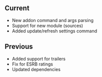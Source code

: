## Current
- New addon command and args parsing
- Support for new module (sources)
- Added update/refresh settings command

## Previous
- Added support for trailers
- Fix for ESRB ratings
- Updated dependencies